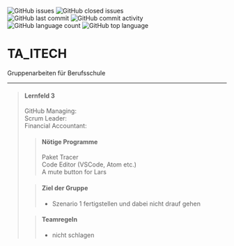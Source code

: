 ![GitHub issues](https://img.shields.io/github/issues-raw/DerM0narch/TA_ITECH?color=red&style=for-the-badge)
![GitHub closed issues](https://img.shields.io/github/issues-closed-raw/DerM0narch/TA_ITECH?style=for-the-badge) <br>
![GitHub last commit](https://img.shields.io/github/last-commit/DerM0narch/TA_ITECH?style=for-the-badge)
![GitHub commit activity](https://img.shields.io/github/commit-activity/w/DerM0narch/TA_ITECH?style=for-the-badge) <br>
![GitHub language count](https://img.shields.io/github/languages/count/DerM0narch/TA_ITECH?style=for-the-badge)
![GitHub top language](https://img.shields.io/github/languages/top/DerM0narch/TA_ITECH?label=TOP%20Language&style=for-the-badge)

# TA_ITECH
Gruppenarbeiten für Berufsschule
***

> #### Lernfeld 3
> GitHub Managing: <br>
> Scrum Leader: <br>
> Financial Accountant: <br>
>> #### Nötige Programme
>> Paket Tracer <br>
>> Code Editor (VSCode, Atom etc.)<br>
>> A mute button for Lars
>
>> #### Ziel der Gruppe
>> - Szenario 1 fertigstellen und dabei nicht drauf gehen
>
>> #### Teamregeln
>> - nicht schlagen
>
